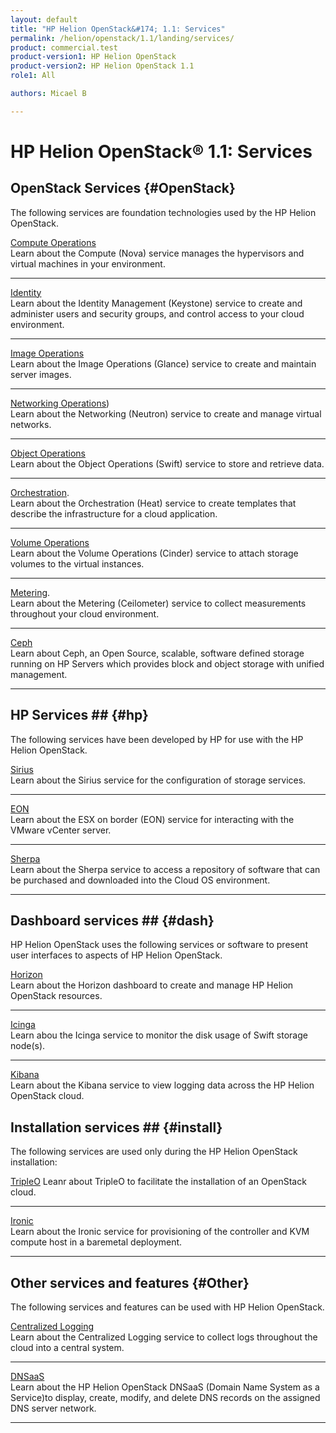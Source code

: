 ```yaml
---
layout: default
title: "HP Helion OpenStack&#174; 1.1: Services"
permalink: /helion/openstack/1.1/landing/services/
product: commercial.test
product-version1: HP Helion OpenStack
product-version2: HP Helion OpenStack 1.1
role1: All

authors: Micael B

---
```

<!--PUBLISHED-->

<script>

function PageRefresh {
onLoad="window.refresh"
}

PageRefresh();

</script>

<!--
<p style="font-size: small;"> <a href="/helion/openstack/1.1/3rd-party-license-agreements/">&#9664; PREV</a> | <a href="/helion/openstack/1.1/">&#9650; UP</a> | NEXT &#9654; </p>
-->

# HP Helion OpenStack&#174; 1.1: Services

## OpenStack Services {#OpenStack}

The following services are foundation technologies used by the HP Helion OpenStack. 

[Compute Operations](/helion/openstack/1.1/services/compute/overview/)
<br />Learn about the Compute (Nova) service manages the hypervisors and virtual machines in your environment.
<hr />

[Identity](/helion/openstack/1.1/services/identity/overview/)
<br />Learn about the Identity Management (Keystone) service to create and administer users and security groups, and control access to your cloud environment.
<hr />

[Image Operations](/helion/openstack/1.1/services/imaging/overview/)
<br />Learn about the Image Operations (Glance) service to create and maintain server images.
<hr />

[Networking Operations](/helion/openstack/1.1/services/networking/overview/)) 
<br />Learn about the  Networking (Neutron) service to create and manage virtual networks.
<hr />

[Object Operations](/helion/openstack/1.1/services/object/overview/)
<br />Learn about the Object Operations (Swift) service to store and retrieve data.
<hr />

[Orchestration](/helion/openstack/1.1/services/orchestration/overview/).
<br />Learn about the Orchestration (Heat) service to create templates that describe the infrastructure for a cloud application. 
<hr />

[Volume Operations](/helion/openstack/1.1/services/volume/overview/)
<br />Learn about the Volume Operations (Cinder) service to attach storage volumes to the virtual instances.
<hr />

[Metering](/helion/openstack/1.1/services/reporting/overview/).
<br />Learn about the Metering (Ceilometer) service to collect measurements throughout your cloud environment. 
<hr />

[Ceph](/helion/openstack/1.1/services/ceph/)
<br />Learn about Ceph, an Open Source, scalable, software defined storage running on HP Servers which provides block and object storage with unified management.
<hr />

## HP Services ## {#hp}

The following services have been developed by HP for use with the HP Helion OpenStack.

[Sirius](/helion/openstack/1.1/services/sirius/overview/)
<br />Learn about the Sirius service for the configuration of storage services.
<hr />

[EON](/helion/openstack/1.1/services/eon/overview/)
<br />Learn about the ESX on border (EON) service for interacting with the VMware vCenter server.
<hr />

[Sherpa](/helion/openstack/1.1/services/sherpa/overview/)
<br />Learn about the Sherpa service to access a repository of software that can be purchased and downloaded into the Cloud OS environment.
<hr />

## Dashboard services ## {#dash}

HP Helion OpenStack uses the following services or software to present user interfaces to aspects of HP Helion OpenStack.

[Horizon](/helion/openstack/1.1/services/horizon/overview/)
<br />Learn about the Horizon dashboard to create and manage HP Helion OpenStack resources.
<hr />

[Icinga](/helion/commercial/1.1/services/icinga/)
<br />Learn abou the Icinga service to monitor the disk usage of Swift storage node(s).
<hr />

[Kibana](/helion/commercial/1.1/services/kibana/)
<br />Learn about the Kibana service to view logging data across the HP Helion OpenStack cloud.

## Installation services ## {#install}

The following services are used only during the HP Helion OpenStack installation:

[TripleO](/helion/openstack/1.1/services/tripleo/overview/)
Leanr about TripleO to facilitate the installation of an OpenStack cloud.
<hr />

[Ironic](/helion/openstack/1.1/services/ironic/overview/)
<br />Learn about the Ironic service for provisioning of the controller and KVM compute host in a baremetal deployment.
<hr />

## Other services and features {#Other}

The following services and features can be used with HP Helion OpenStack.

[Centralized Logging](/helion/openstack/1.1/services/logging/overview/)
<br />Learn about the Centralized Logging service to collect logs throughout the cloud into a central system.
<hr />

[DNSaaS](/helion/openstack/1.1/install/dnsaas/)
<br />Learn about the HP Helion OpenStack DNSaaS (Domain Name System as a Service)to display, create, modify, and delete DNS records on the assigned DNS server network.
<hr />
